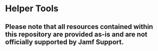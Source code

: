 # Helper Tools

## Please note that all resources contained within this repository are provided as-is and are not officially supported by Jamf Support.
